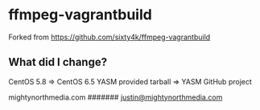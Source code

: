 # ffmpeg-vagrantbuild
Forked from https://github.com/sixty4k/ffmpeg-vagrantbuild

## What did I change?
CentOS 5.8 => CentOS 6.5
YASM provided tarball => YASM GitHub project

mightynorthmedia.com
####### justin@mightynorthmedia.com
